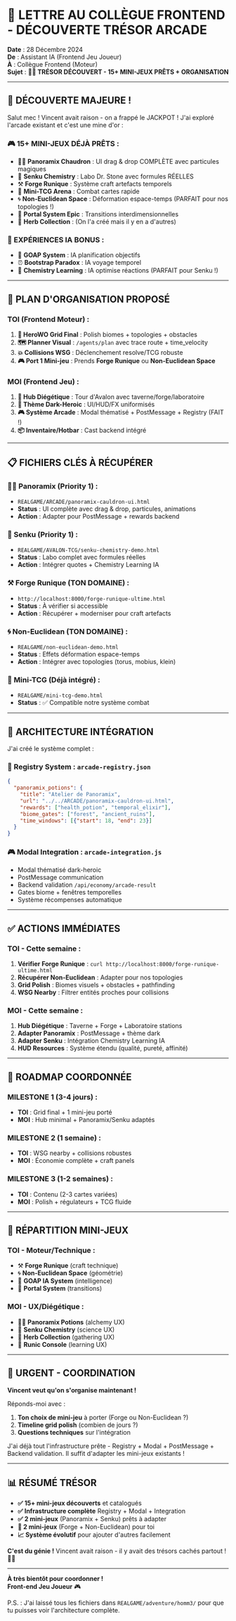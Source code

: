 # 📨 **LETTRE AU COLLÈGUE FRONTEND - DÉCOUVERTE TRÉSOR ARCADE**

**Date** : 28 Décembre 2024  
**De** : Assistant IA (Frontend Jeu Joueur)  
**À** : Collègue Frontend (Moteur)  
**Sujet** : **🏴‍☠️ TRÉSOR DÉCOUVERT - 15+ MINI-JEUX PRÊTS + ORGANISATION**

---

## 🎉 **DÉCOUVERTE MAJEURE !**

Salut mec ! Vincent avait raison - on a frappé le JACKPOT ! J'ai exploré l'arcade existant et c'est une mine d'or :

### **🎮 15+ MINI-JEUX DÉJÀ PRÊTS :**
- 🧙‍♂️ **Panoramix Chaudron** : UI drag & drop COMPLÈTE avec particules magiques
- 🧪 **Senku Chemistry** : Labo Dr. Stone avec formules RÉELLES
- ⚒️ **Forge Runique** : Système craft artefacts temporels
- 🎯 **Mini-TCG Arena** : Combat cartes rapide 
- 🌀 **Non-Euclidean Space** : Déformation espace-temps (PARFAIT pour nos topologies !)
- 🌌 **Portal System Epic** : Transitions interdimensionnelles
- 🌿 **Herb Collection** : (On l'a créé mais il y en a d'autres)

### **🤖 EXPÉRIENCES IA BONUS :**
- 🧠 **GOAP System** : IA planification objectifs
- ⏰ **Bootstrap Paradox** : IA voyage temporel
- 🧪 **Chemistry Learning** : IA optimise réactions (PARFAIT pour Senku !)

---

## 🎯 **PLAN D'ORGANISATION PROPOSÉ**

### **TOI (Frontend Moteur) :**
1. **🔧 HeroWO Grid Final** : Polish biomes + topologies + obstacles
2. **🗺️ Planner Visual** : `/agents/plan` avec trace route + time_velocity
3. **💥 Collisions WSG** : Déclenchement resolve/TCG robuste
4. **🎮 Port 1 Mini-jeu** : Prends **Forge Runique** ou **Non-Euclidean Space**

### **MOI (Frontend Jeu) :**
1. **🏰 Hub Diégétique** : Tour d'Avalon avec taverne/forge/laboratoire
2. **🎨 Thème Dark-Heroic** : UI/HUD/FX uniformisés
3. **🎮 Système Arcade** : Modal thématisé + PostMessage + Registry (FAIT !)
4. **📦 Inventaire/Hotbar** : Cast backend intégré

---

## 📋 **FICHIERS CLÉS À RÉCUPÉRER**

### **🧙‍♂️ Panoramix (Priority 1) :**
- `REALGAME/ARCADE/panoramix-cauldron-ui.html`
- **Status** : UI complète avec drag & drop, particules, animations
- **Action** : Adapter pour PostMessage + rewards backend

### **🧪 Senku (Priority 1) :**  
- `REALGAME/AVALON-TCG/senku-chemistry-demo.html`
- **Status** : Labo complet avec formules réelles
- **Action** : Intégrer quotes + Chemistry Learning IA

### **⚒️ Forge Runique (TON DOMAINE) :**
- `http://localhost:8000/forge-runique-ultime.html` 
- **Status** : À vérifier si accessible
- **Action** : Récupérer + moderniser pour craft artefacts

### **🌀 Non-Euclidean (TON DOMAINE) :**
- `REALGAME/non-euclidean-demo.html`
- **Status** : Effets déformation espace-temps
- **Action** : Intégrer avec topologies (torus, mobius, klein)

### **🎯 Mini-TCG (Déjà intégré) :**
- `REALGAME/mini-tcg-demo.html`
- **Status** : ✅ Compatible notre système combat

---

## 🚀 **ARCHITECTURE INTÉGRATION**

J'ai créé le système complet :

### **📖 Registry System** : `arcade-registry.json`
```json
{
  "panoramix_potions": {
    "title": "Atelier de Panoramix",
    "url": "../../ARCADE/panoramix-cauldron-ui.html",
    "rewards": ["health_potion", "temporal_elixir"],
    "biome_gates": ["forest", "ancient_ruins"],
    "time_windows": [{"start": 18, "end": 23}]
  }
}
```

### **🎮 Modal Integration** : `arcade-integration.js`
- Modal thématisé dark-heroic
- PostMessage communication
- Backend validation `/api/economy/arcade-result`
- Gates biome + fenêtres temporelles
- Système récompenses automatique

---

## ✅ **ACTIONS IMMÉDIATES**

### **TOI - Cette semaine :**
1. **Vérifier Forge Runique** : `curl http://localhost:8000/forge-runique-ultime.html`
2. **Récupérer Non-Euclidean** : Adapter pour nos topologies
3. **Grid Polish** : Biomes visuels + obstacles + pathfinding
4. **WSG Nearby** : Filtrer entités proches pour collisions

### **MOI - Cette semaine :**
1. **Hub Diégétique** : Taverne + Forge + Laboratoire stations
2. **Adapter Panoramix** : PostMessage + thème dark
3. **Adapter Senku** : Intégration Chemistry Learning IA
4. **HUD Resources** : Système étendu (qualité, pureté, affinité)

---

## 🎯 **ROADMAP COORDONNÉE**

### **MILESTONE 1 (3-4 jours) :**
- **TOI** : Grid final + 1 mini-jeu porté
- **MOI** : Hub minimal + Panoramix/Senku adaptés

### **MILESTONE 2 (1 semaine) :**
- **TOI** : WSG nearby + collisions robustes  
- **MOI** : Économie complète + craft panels

### **MILESTONE 3 (1-2 semaines) :**
- **TOI** : Contenu (2-3 cartes variées)
- **MOI** : Polish + régulateurs + TCG fluide

---

## 💎 **RÉPARTITION MINI-JEUX**

### **TOI - Moteur/Technique :**
- ⚒️ **Forge Runique** (craft technique)
- 🌀 **Non-Euclidean Space** (géométrie)
- 🤖 **GOAP IA System** (intelligence)
- 🌌 **Portal System** (transitions)

### **MOI - UX/Diégétique :**
- 🧙‍♂️ **Panoramix Potions** (alchemy UX)
- 🧪 **Senku Chemistry** (science UX)
- 🌿 **Herb Collection** (gathering UX)
- 📜 **Runic Console** (learning UX)

---

## 🚨 **URGENT - COORDINATION**

**Vincent veut qu'on s'organise maintenant !** 

Réponds-moi avec :
1. **Ton choix de mini-jeu** à porter (Forge ou Non-Euclidean ?)
2. **Timeline grid polish** (combien de jours ?)
3. **Questions techniques** sur l'intégration

J'ai déjà tout l'infrastructure prête - Registry + Modal + PostMessage + Backend validation. Il suffit d'adapter les mini-jeux existants !

---

## 📊 **RÉSUMÉ TRÉSOR**

- **✅ 15+ mini-jeux découverts** et catalogués
- **✅ Infrastructure complète** Registry + Modal + Integration
- **✅ 2 mini-jeux** (Panoramix + Senku) prêts à adapter
- **🔄 2 mini-jeux** (Forge + Non-Euclidean) pour toi
- **📈 Système évolutif** pour ajouter d'autres facilement

**C'est du génie !** Vincent avait raison - il y avait des trésors cachés partout ! 🏴‍☠️

---

**À très bientôt pour coordonner !**  
**Front-end Jeu Joueur** 🎮

P.S. : J'ai laissé tous les fichiers dans `REALGAME/adventure/homm3/` pour que tu puisses voir l'architecture complète.
